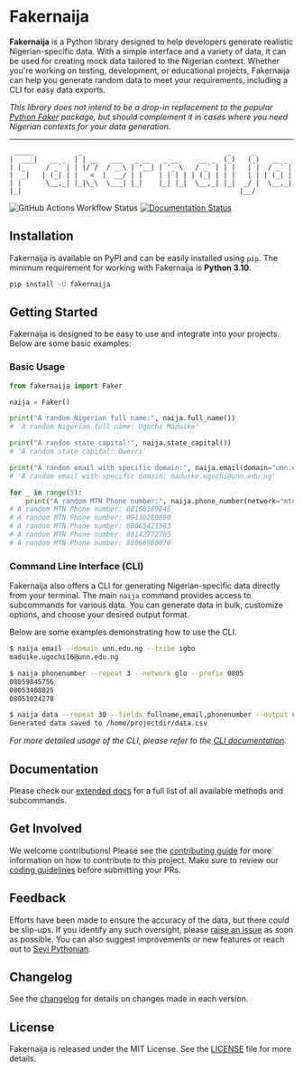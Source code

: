 # Fakernaija

**Fakernaija** is a Python library designed to help developers generate realistic Nigerian-specific data. With a simple interface and a variety of data, it can be used for creating mock data tailored to the Nigerian context. Whether you're working on testing, development, or educational projects, Fakernaija can help you generate random data to meet your requirements, including a CLI for easy data exports.

_This library does not intend to be a drop-in replacement to the popular [Python Faker](https://faker.readthedocs.io/en/master/) package, but should complement it in cases where you need Nigerian contexts for your data generation._

----

```text
 _____           _                                    _     _
|  ___|   __ _  | | __   ___   _ __   _ __     __ _  (_)   (_)   __ _
| |_     / _` | | |/ /  / _ \ | '__| | '_ \   / _` | | |   | |  / _` |
|  _|   | (_| | |   <  |  __/ | |    | | | | | (_| | | |   | | | (_| |
| |      \__,_| |_|\_\  \___| |_|    |_| |_|  \__,_| |_|  _/ |  \__,_|
|_|                                                      |__/

```

![GitHub Actions Workflow Status](https://img.shields.io/github/actions/workflow/status/Pythonian/fakernaija/.github%2Fworkflows%2Fci.yml)
[![Documentation Status](https://readthedocs.org/projects/fakernaija/badge/?version=latest)](https://fakernaija.readthedocs.io/en/latest/?badge=latest)

## Installation

Fakernaija is available on PyPI and can be easily installed using `pip`. The minimum requirement for working with Fakernaija is **Python 3.10**.

```bash
pip install -U fakernaija
```

## Getting Started

Fakernaija is designed to be easy to use and integrate into your projects. Below are some basic examples:

### Basic Usage

```python
from fakernaija import Faker

naija = Faker()

print("A random Nigerian full name:", naija.full_name())
# 'A random Nigerian full name: Ugochi Maduike'

print("A random state capital:", naija.state_capital())
# 'A random state capital: Owerri'

print("A random email with specific domain:", naija.email(domain="unn.edu.ng"))
# 'A random email with specific domain: maduike.ugochi@unn.edu.ng'

for _ in range(5):
    print("A random MTN Phone number:", naija.phone_number(network="mtn"))
# A random MTN Phone number: 08160189846
# A random MTN Phone number: 09130280890
# A random MTN Phone number: 08065421583
# A random MTN Phone number: 08142772705
# A random MTN Phone number: 08066980070
```

### Command Line Interface (CLI)

Fakernaija also offers a CLI for generating Nigerian-specific data directly from your terminal. The main `naija` command provides access to subcommands for various data. You can generate data in bulk, customize options, and choose your desired output format.

Below are some examples demonstrating how to use the CLI.

```bash
$ naija email --domain unn.edu.ng --tribe igbo
maduike.ugochi16@unn.edu.ng

$ naija phonenumber --repeat 3 --network glo --prefix 0805
08059845756
08053408825
08051024278

$ naija data --repeat 30 --fields fullname,email,phonenumber --output csv
Generated data saved to /home/projectdir/data.csv
```

_For more detailed usage of the CLI, please refer to the [CLI documentation](https://fakernaija.readthedocs.io/en/latest/cli.html)._

## Documentation

Please check our [extended docs](https://fakernaija.readthedocs.io/en/latest/) for a full list of all available methods and subcommands.

## Get Involved

We welcome contributions! Please see the [contributing guide](https://fakernaija.readthedocs.io/en/latest/contributing.html) for more information on how to contribute to this project. Make sure to review our [coding guidelines](https://fakernaija.readthedocs.io/en/latest/contributing.html#coding-guidelines) before submitting your PRs.

## Feedback

Efforts have been made to ensure the accuracy of the data, but there could be slip-ups. If you identify any such oversight, please [raise an issue](https://github.com/Pythonian/fakernaija/issues/new/choose) as soon as possible. You can also suggest improvements or new features or reach out to [Seyi Pythonian](https://twitter.com/Ajibel).

## Changelog

See the [changelog](https://fakernaija.readthedocs.io/en/latest/changelog.html) for details on changes made in each version.

## License

Fakernaija is released under the MIT License. See the [LICENSE](https://fakernaija.readthedocs.io/en/latest/license.html) file for more details.
